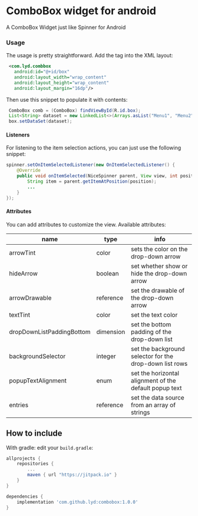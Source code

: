 # ComboBox widget for android
A ComboBox Widget just like Spinner for Android 

### Usage

The usage is pretty straightforward. Add the tag into the XML layout:
```xml
 <com.lyd.combbox
   android:id="@+id/box"
   android:layout_width="wrap_content"
   android:layout_height="wrap_content"
   android:layout_margin="16dp"/>
```
 Then use this snippet to populate it with contents:
```java
 ComboBox comb = (ComboBox) findViewById(R.id.box);
 List<String> dataset = new LinkedList<>(Arrays.asList("Menu1", "Menu2", "Menu3", "Menu4", "Menu5"));
 box.setDataSet(dataset);
```

#### Listeners
For listening to the item selection actions, you can just use the following snippet:
```java
spinner.setOnItemSelectedListener(new OnItemSelectedListener() {
    @Override
    public void onItemSelected(NiceSpinner parent, View view, int position, long id) {
        String item = parent.getItemAtPosition(position);
        ...
    }
});
```

#### Attributes
You can add attributes to customize the view. Available attributes:

| name                      | type      | info                                                   |
|------------------------   |-----------|--------------------------------------------------------|
| arrowTint                 | color     | sets the color on the drop-down arrow                  |
| hideArrow                 | boolean   | set whether show or hide the drop-down arrow           |
| arrowDrawable             | reference | set the drawable of the drop-down arrow                |
| textTint                  | color     | set the text color                                     |
| dropDownListPaddingBottom | dimension | set the bottom padding of the drop-down list           |
| backgroundSelector        | integer   | set the background selector for the drop-down list rows |
| popupTextAlignment        | enum      | set the horizontal alignment of the default popup text |
| entries                   | reference | set the data source from an array of strings |

How to include
---

With gradle: edit your `build.gradle`:
```groovy
allprojects {
    repositories {
        ...
        maven { url "https://jitpack.io" }
    }
}

dependencies {
    implementation 'com.github.lyd:combobox:1.0.0'
}

